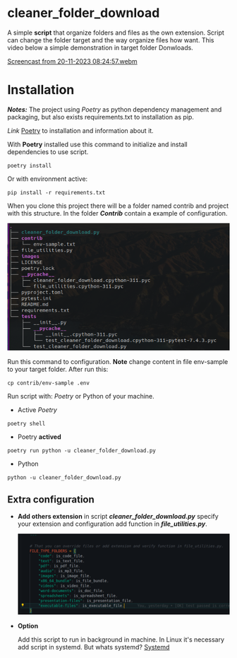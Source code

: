 # cleaner_folder_download
A simple **script** that organize folders and files as the own extension. Script can change the folder target and the way organize files how want. 
This video below a simple demonstration in target folder Donwloads.

[Screencast from 20-11-2023 08:24:57.webm](https://github.com/ViniciusBrag/cleaner_folder_download/assets/87455091/797f3e5d-5dab-4747-a47b-bed3ebfdd408)

# Installation
**_Notes:_** The project using *Poetry* as python dependency management and packaging, but also exists requirements.txt to installation as pip.

*Link* [Poetry](https://python-poetry.org/docs/) to installation and information about it.

 With **Poetry** installed use this command to initialize and install dependencies to use script.

```
poetry install
```

Or with environment active:

```
pip install -r requirements.txt
```

When you clone this project there will be a folder named contrib and project with this structure. In the folder **_Contrib_** contain a example of configuration.

![Alt text](<images/Screenshot from 2023-11-20 21-04-42.png>)

Run this command to configuration. **Note** change content in file env-sample to your target folder. After run this:
```
cp contrib/env-sample .env
```


Run script with: *_Poetry_* or Python of your machine.
* Active *_Poetry_*
```
poetry shell
```

* Poetry **actived**
```
poetry run python -u cleaner_folder_download.py
```
* Python
```
python -u cleaner_folder_download.py
```

## Extra configuration
* **Add others extension** in script **_cleaner_folder_download.py_** specify your extension and configuration add function in **_file_utilities.py_**.

   ![Alt text](<images/Screenshot from 2023-11-20 21-29-27.png>)


* **Option**

  Add this script to run in background in machine. In Linux it's necessary add script in systemd. But whats systemd?
  [Systemd](https://e-tinet.com/systemd/)
   

   













